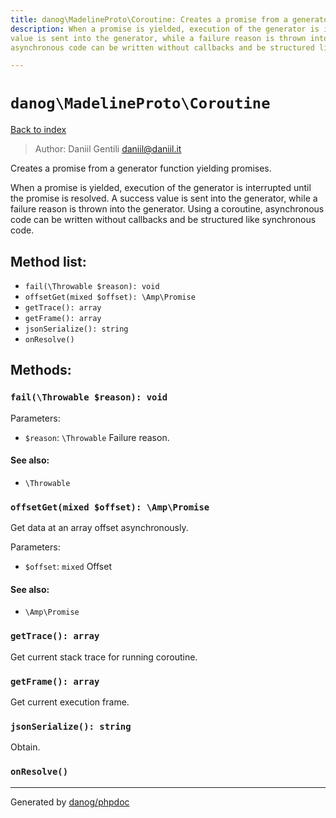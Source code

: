 ```yaml
---
title: danog\MadelineProto\Coroutine: Creates a promise from a generator function yielding promises.
description: When a promise is yielded, execution of the generator is interrupted until the promise is resolved. A success
value is sent into the generator, while a failure reason is thrown into the generator. Using a coroutine,
asynchronous code can be written without callbacks and be structured like synchronous code.

---
```

# `danog\MadelineProto\Coroutine`
[Back to index](../../index.md)

> Author: Daniil Gentili <daniil@daniil.it>  
  

Creates a promise from a generator function yielding promises.  

When a promise is yielded, execution of the generator is interrupted until the promise is resolved. A success
value is sent into the generator, while a failure reason is thrown into the generator. Using a coroutine,
asynchronous code can be written without callbacks and be structured like synchronous code.


## Method list:
* `fail(\Throwable $reason): void`
* `offsetGet(mixed $offset): \Amp\Promise`
* `getTrace(): array`
* `getFrame(): array`
* `jsonSerialize(): string`
* `onResolve()`

## Methods:
### `fail(\Throwable $reason): void`




Parameters:
* `$reason`: `\Throwable` Failure reason.  


#### See also: 
* `\Throwable`




### `offsetGet(mixed $offset): \Amp\Promise`

Get data at an array offset asynchronously.


Parameters:
* `$offset`: `mixed` Offset  


#### See also: 
* `\Amp\Promise`




### `getTrace(): array`

Get current stack trace for running coroutine.



### `getFrame(): array`

Get current execution frame.



### `jsonSerialize(): string`

Obtain.



### `onResolve()`





---
Generated by [danog/phpdoc](https://phpdoc.daniil.it)
